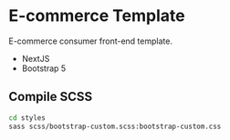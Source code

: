 # E-commerce Template
E-commerce consumer front-end template.

- NextJS
- Bootstrap 5

## Compile SCSS

```bash
cd styles
sass scss/bootstrap-custom.scss:bootstrap-custom.css
```
